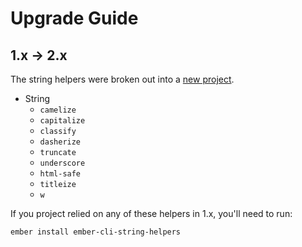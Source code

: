 # Upgrade Guide

## 1.x -> 2.x
The string helpers were broken out into a
[new project](https://github.com/romulomachado/ember-cli-string-helpers).

* String
  + `camelize`
  + `capitalize`
  + `classify`
  + `dasherize`
  + `truncate`
  + `underscore`
  + `html-safe`
  + `titleize`
  + `w`

If you project relied on any of these helpers in 1.x, you'll need to run:

```
ember install ember-cli-string-helpers
```
